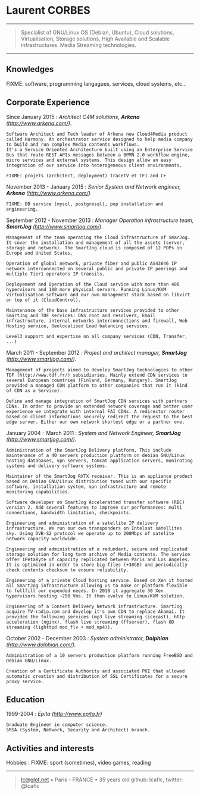 Laurent CORBES
==============

----

>  Specialist of GNU/Linux OS (Debian, Ubuntu), Cloud solutions,
>  Virtualisation, Storage solutions, High Available and Scalable infrastructures.
>  Media Streaming technologies.
>

----

Knowledges
----------

FIXME: software, programming langagues, services, cloud systems, etc...



Corporate Experience
--------------------

Since January 2015
:   *Architect C4M solutions, **Arkena** (http://www.arkena.com/).*

    Software Architect and Tech leader of Arkena new Cloud4Media product called Harmony. An orchestrator service designed to help media company to build and run complex Media contents workflows.
    It's a Service Oriented Architecture built using an Enterprise Service Bus that route REST APIs messages between a BPMN 2.0 workflow engine, micro services and external systems. This design allow an easy integration of our service into heterogeneous client environments.

    FIXME: projets (architect, deployment) TraceTV et TF1 and C+

November 2013 - January 2015
:   *Senior System and Network engineer, **Arkena** (http://www.arkena.com/).*

    FIXME: DB service (mysql, postgresql), pop installation and engineering.

September 2012 - November 2013
:   *Manager Operation infrastructure team, **SmartJog** (http://www.smartjog.com/).*

    Management of the team operating the Cloud infrastructure of SmarJog. It cover the installation and management of all the assets (server, storage and network). The SmartJog cloud is composed of 12 POPs in Europe and United States.

    Operation of global network, private fiber and public AS43646 IP network interconnected on several public and private IP peerings and multiple Tier1 operators IP transits.

    Deployement and Operation of the Cloud service with more than 400 hypervisors and 100 more physical servers. Running Linux/KVM Virtualisation software and our own management stack based on libvirt on top of it (CloudControl).

    Maintenance of the base infrastructure services provided to other SmartJog and TDF services: DNS root and resolvers, Email infrastructure, internal networks interconnections and firewall, Web Hosting service, Geolocalised Load balancing services.

    Level3 support and expertise on all company services (CDN, Transfer, ...)

March 2011 - September 2012
:   *Project and architect manager, **SmartJog** (http://www.smartjog.com/).*

    Management of projects aimed to develop SmartJog technologies to other TDF (http://www.tdf.fr/) subsidiaries. Mainly extend CDN services to several European countries (Finland, Germany, Hungary). SmartJog provided a managed CDN platform to other companies that run it (kind of CDN as a Service).

    Define and manage integration of SmartJog CDN services with partners CDNs. In order to provide an extended network coverage and better user experience we integrate with internal FAI CDNs. A redirector router based on client informations securely redirect the request to the best edge server. Either our own network shortest edge or a partner one.

January 2004 - March 2011
:   *System and Network Engineer, **SmartJog** (http://www.smartjog.com/).*

    Administration of the SmartJog Delivery platform. This include maintenance of a 40 servers production platform on debian GNU/Linux hosting databases, vpn servers, tomcat application servers, moniroting systems and delivery software systems.

    Maintainer of the SmartJog RXTX receiver. This is an appliance product based on Debian GNU/Linux distribution tuned with our specific software, installation system, vpn infrastructure and remote monitoring capabilities.

    Software developer on SmartJog Acceleratted transfer software (RBC) version 2. Add several features to improve our performances: multi connections, bandwidth limitation, checkpoints.

    Engineering and administration of a satellite IP delivery infrastructure. We run our own transponders on Intelsat satellites sky. Using DVB-S2 protocol we operate up to 200Mbps of satelite network capacity worldwide.

    Engineering and administration of a redundant, secure and replicated storage solution for long term archive of Media contents. The service offer 1PetaByte of capacity replicated between Paris and Los Angeles. It is optimized in order to store big files (+30GB) and periodically check contents checksum to ensure reliability.

    Engineering of a private Cloud hosting service. Based on Xen it hosted all SmartJog infrastructure allowing us to make or platform flexible to fullfill our expended needs. In 2010 it aggregate 30 Xen hypervisors hosting ~250 Vms. It then evolve to Linux/KVM solution.

    Engineering of a Content Delivery Network infrastructure. SmartJog acquire TV-radio.com and develop it's own CDN to replace Akamai. It provided the following services (mp3 live streaming (icecast), http acceleration (nginx), flash live streaming (ffserver), flash OD streaming (lighttpd mod_flv + mod_mp4)).

October 2002 - December 2003
:   *System administrator, **Dolphian** (http://www.dolphian.com/).*

    Administration of a 10 servers production platform running FreeBSD and Debian GNU/Linux.

    Creation of a Certificate Authority and associated PKI that allowed automatic creation and distribution of SSL Certificates for a secure proxy service.


Education
---------

1999-2004
:   *Epita (http://www.epita.fr)*

    Graduate Engineer in computer science.
    SRSA (System, Network, Security and Architect) branch.

Activities and interests
------------------------

Hobbies
:
 FIXME: sport (sometimes), video games, reading

----

> <lc@glot.net> • Paris - FRANCE • 35 years old
> github: lcaflc, twitter: @lcaflc
